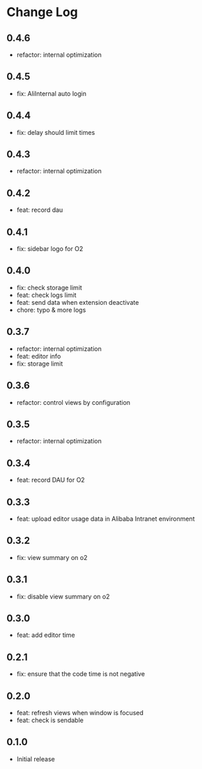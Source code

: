 # Change Log

## 0.4.6

- refactor: internal optimization

## 0.4.5

- fix: AliInternal auto login

## 0.4.4

- fix: delay should limit times

## 0.4.3

- refactor: internal optimization

## 0.4.2

- feat: record dau

## 0.4.1

- fix: sidebar logo for O2

## 0.4.0

- fix: check storage limit
- feat: check logs limit
- feat: send data when extension deactivate
- chore: typo & more logs

## 0.3.7

- refactor: internal optimization
- feat: editor info
- fix: storage limit

## 0.3.6

- refactor: control views by configuration

## 0.3.5

- refactor: internal optimization

## 0.3.4

- feat: record DAU for O2

## 0.3.3

- feat: upload editor usage data in Alibaba Intranet environment

## 0.3.2

- fix: view summary on o2

## 0.3.1

- fix: disable view summary on o2

## 0.3.0

- feat: add editor time

## 0.2.1

- fix: ensure that the code time is not negative

## 0.2.0

- feat: refresh views when window is focused
- feat: check is sendable

## 0.1.0

- Initial release
